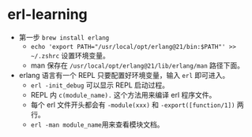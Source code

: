 # erl-learning
* 第一步 `brew install erlang`
   * `echo 'export PATH="/usr/local/opt/erlang@21/bin:$PATH"' >> ~/.zshrc` 设置环境变量。
   * man 保存在 `/usr/local/opt/erlang@21/lib/erlang/man` 路径下面。
* erlang 语言有一个 REPL 只要配置好环境变量，输入 `erl` 即可进入。
   * `erl -init_debug` 可以显示 REPL 启动过程。
   * REPL 内 `c(module_name).` 这个方法用来编译 erl 程序文件。
   * 每个 erl 文件开头都会有 `-module(xxx)` 和 `-export([function/1])` 两行。
   * `erl -man module_name`用来查看模块文档。
 
